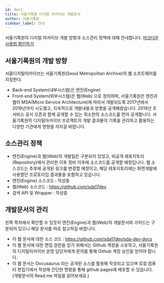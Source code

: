 ```yaml
---
id: doc1
title: 서울기록원 디지털 아카이브 개발문서
author: 서울기록원
sidebar_label: 안내
---
```


서울기록원의 디지털 아카이브 개발 방향과 소스관리 정책에 대해 안내합니다. 
[마크다운사용법 확인하기](https://docusaurus.io/docs/en/doc-markdown)

## 서울기록원의 개발 방향

서울디지털아카이브는 서울기록원(Seoul Metropolitan Archive)의 웹 소프트웨어를 지칭한다. 
* Back-end System(내부시스템)은 엔진(Engine)
* Front-end System(외부시스템)은 웹(Web)
으로 정의하며, 서울기록원은 엔진과 웹이 MSA(Micro Service Architecture)에 따라서 개발되도록 2017년에서 2019년까지 시도했고, 지속적으로 개발내용과 방향을 공개해왔습니다. 2019년 초 서비스 공식 오픈과 함께 공개할 수 있는 최소한의 소스코드를 먼저 공개합니다. 서울기록원의 디지털아카이브 프로젝트의 개발 결과물이 기록을 관리하고 활용하는 다양한 기관에게 영향을 끼치길 바랍니다.


## 소스관리 정책

* 엔진(Engine)과 웹(Web)의 개발팀은 구분되어 있었고, 비공개 레포지토리(Repository)에서 관리한 이후 정비 이후에 소스코드를 공개할 예정입니다. 웹 소스코드는 추후에 공개된 링크를 변경할 예정이고, 해당 레포지토리에는 화면개발에 사용했던 프로토타입 결과물을 포함하고 있습니다. 
* 엔진(Engine) 소스코드 : 작성중
* 웹(Web) 소스코드 : https://github.com/sda17dev
* 검색 API 및 Wrapper : 작성중


## 개발문서의 관리

왼쪽 목차에서 확인할 수 있듯이 엔진(Engine)과 웹(Web)의 개발문서와 가이드는 구분되어 있으니 해당 문서를 따로 참고하길 바랍니다. 
* 이 웹 문서에 대한 소스 코드 : https://github.com/sda17dev/sda-dev-docs
* 이 웹 문서에 대한 편집 권한을 얻기 위해서는 Github 계정을 소유하고, 서울기록원의 디지털아카이브 운영 담당자에게 문의를 통해 Github 계정 승인을 얻어야 합니다. 
* 이 웹 문서는 Docusaurus 라는 공개된 소스를 활용해 작성되고 있으며 로컬 컴퓨터 편집기에서 작성해 간단한 명령을 통해 github pages에 배포할 수 있습니다. (개발문서의 Read.me 파일을 읽어보세요.)
